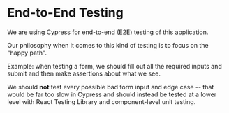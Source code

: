 # End-to-End Testing

We are using Cypress for end-to-end (E2E) testing of this application.

Our philosophy when it comes to this kind of testing is to focus on
the "happy path".

Example: when testing a form, we should fill out all the required
inputs and submit and then make assertions about what we see.

We should **not** test every possible bad form input and edge case --
that would be far too slow in Cypress and should instead be tested at
a lower level with React Testing Library and component-level unit
testing.
